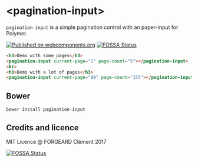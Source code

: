 # \<pagination-input\>

`pagination-input` is a simple pagination control with an paper-input for Polymer.

[![Published on webcomponents.org](https://img.shields.io/badge/webcomponents.org-published-blue.svg)](https://www.webcomponents.org/element/cforgeard/pagination-input)
[![FOSSA Status](https://app.fossa.io/api/projects/git%2Bgithub.com%2Fcforgeard%2Fpagination-input.svg?type=shield)](https://app.fossa.io/projects/git%2Bgithub.com%2Fcforgeard%2Fpagination-input?ref=badge_shield)

<!---
```
<custom-element-demo>
  <template>
    <script src="../webcomponentsjs/webcomponents-lite.js"></script>
    <link rel="import" href="pagination-input.html">
    <style>*{font-family:"Source Sans Pro",Roboto,sans-serif;}</style>
    <next-code-block></next-code-block>
  </template>
</custom-element-demo>
```
-->
```html
<h3>Demo with some pages</h3>
<pagination-input current-page="1" page-count="5"></pagination-input>
<br>
<h3>Demo with a lot of pages</h3>
<pagination-input current-page="99" page-count="155"></pagination-input>
```

## Bower

```
bower install pagination-input
```

## Credits and licence

MIT Licence
@ FORGEARD Clément 2017

[![FOSSA Status](https://app.fossa.io/api/projects/git%2Bgithub.com%2Fcforgeard%2Fpagination-input.svg?type=large)](https://app.fossa.io/projects/git%2Bgithub.com%2Fcforgeard%2Fpagination-input?ref=badge_large)